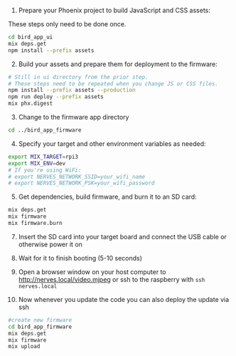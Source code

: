 1. Prepare your Phoenix project to build JavaScript and CSS assets:

These steps only need to be done once.
```bash
cd bird_app_ui
mix deps.get
npm install --prefix assets
```

2. Build your assets and prepare them for deployment to the firmware:

```bash
# Still in ui directory from the prior step.
# These steps need to be repeated when you change JS or CSS files.
npm install --prefix assets --production
npm run deploy --prefix assets
mix phx.digest
```

3. Change to the firmware app directory

```bash
cd ../bird_app_firmware
```

4. Specify your target and other environment variables as needed:

```bash
export MIX_TARGET=rpi3
export MIX_ENV=dev
# If you're using WiFi:
# export NERVES_NETWORK_SSID=your_wifi_name
# export NERVES_NETWORK_PSK=your_wifi_password
```

5. Get dependencies, build firmware, and burn it to an SD card:

```bash
mix deps.get
mix firmware
mix firmware.burn
```

7. Insert the SD card into your target board and connect the USB cable or otherwise power it on

8. Wait for it to finish booting (5-10 seconds)

9. Open a browser window on your host computer to http://nerves.local/video.mjpeg or ssh to the raspberry with `ssh nerves.local`

10. Now whenever you update the code you can also deploy the update via ssh

```bash
#create new firmware
cd bird_app_firmware
mix deps.get
mix firmware
mix upload
```


